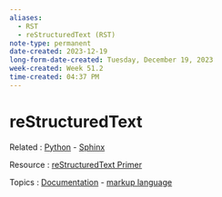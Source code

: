 ```yaml
---
aliases:
  - RST
  - reStructuredText (RST)
note-type: permanent
date-created: 2023-12-19
long-form-date-created: Tuesday, December 19, 2023
week-created: Week 51.2
time-created: 04:37 PM
---
```


# reStructuredText

Related : [Python](../4-hub-notes-🚉/Python.md) - [Sphinx](Sphinx)

Resource : [reStructuredText Primer](https://www.sphinx-doc.org/en/master/usage/restructuredtext/basics.html)

Topics : [Documentation](Documentation) - [markup language](markup%20language)

